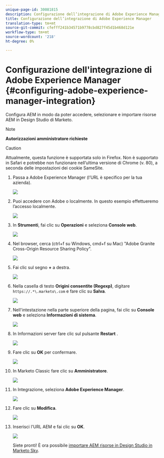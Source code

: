 ```yaml
---
unique-page-id: 30081815
description: Configurazione dell’integrazione di Adobe Experience Manager - Documenti Marketo - Documentazione del prodotto
title: Configurazione dell’integrazione di Adobe Experience Manager
translation-type: tm+mt
source-git-commit: cfefff241b34571b9778cbd827f45d1b468d121e
workflow-type: tm+mt
source-wordcount: '218'
ht-degree: 0%

---
```



# Configurazione dell&#39;integrazione di Adobe Experience Manager {#configuring-adobe-experience-manager-integration}

Configura AEM in modo da poter accedere, selezionare e importare risorse AEM in Design Studio di Marketo.

>[!NOTE]
>
>**Autorizzazioni amministratore richieste**

>[!CAUTION]
>
>Attualmente, questa funzione è supportata solo in Firefox. Non è supportato in Safari e potrebbe non funzionare nell’ultima versione di Chrome (v. 80), a seconda delle impostazioni dei cookie SameSite.

1. Passa a Adobe Experience Manager (l’URL è specifico per la tua azienda).

   ![](assets/one.png)

1. Puoi accedere con Adobe o localmente. In questo esempio effettueremo l’accesso localmente.

   ![](assets/two.png)

1. In **Strumenti**, fai clic su **Operazioni** e seleziona **Console web**.

   ![](assets/2a.png)

1. Nel browser, cerca (ctrl+f su Windows, cmd+f su Mac) &quot;Adobe Granite Cross-Origin Resource Sharing Policy&quot;.

   ![](assets/three.png)

1. Fai clic sul segno **+** a destra.

   ![](assets/four.png)

1. Nella casella di testo **Origini consentite (Regexp)**, digitare `https://.*\.marketo\.com` e fare clic su **Salva**.

   ![](assets/five-psd.png)

1. Nell&#39;intestazione nella parte superiore della pagina, fai clic su **Console web** e seleziona **Informazioni di sistema**.

   ![](assets/six.png)

1. In Informazioni server fare clic sul pulsante **Restart** .

   ![](assets/seven.png)

1. Fare clic su **OK** per confermare.

   ![](assets/eight.png)

1. In Marketo Classic fare clic su **Amministratore**.

   ![](assets/nine.png)

1. In Integrazione, seleziona **Adobe Experience Manager**.

   ![](assets/ten.png)

1. Fare clic su **Modifica**.

   ![](assets/eleven.png)

1. Inserisci l&#39;URL AEM e fai clic su **OK**.

   ![](assets/twelve.png)

   Siete pronti! È ora possibile [importare AEM risorse in Design Studio in Marketo Sky](https://experienceleague.adobe.com/docs/marketo/sky/design-studio/importing-assets-with-adobe-experience-manager.html?lang=en#design-studio).
